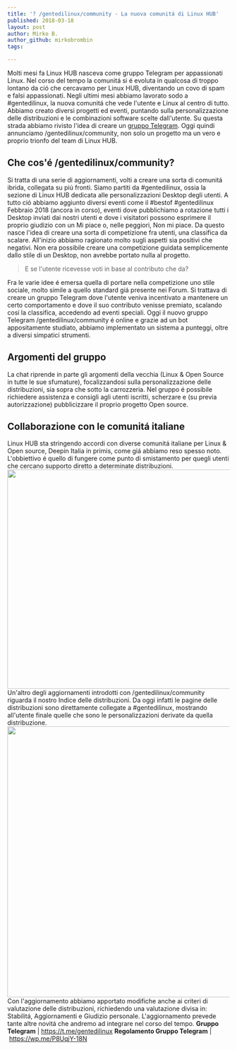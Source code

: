 ```yaml
---
title: '? /gentedilinux/community - La nuova comunitá di Linux HUB'
published: 2018-03-18
layout: post
author: Mirko B.
author_github: mirkobrombin
tags:

---
```

<p>Molti mesi fa Linux HUB nasceva come gruppo Telegram per appassionati Linux. Nel corso del tempo la comunitá si é evoluta in qualcosa di troppo lontano da ció che cercavamo per Linux HUB, diventando un covo di spam e falsi appassionati. Negli ultimi mesi abbiamo lavorato sodo a #gentedilinux, la nuova comunitá che vede l'utente e Linux al centro di tutto. Abbiamo creato diversi progetti ed eventi, puntando sulla personalizzazione delle distribuzioni e le combinazioni software scelte dall'utente. Su questa strada abbiamo rivisto l'idea di creare un <a href="https://t.me/gentedilinux">gruppo Telegram</a>. Oggi quindi annunciamo /gentedilinux/community, non solo un progetto ma un vero e proprio trionfo del team di Linux HUB.</p><h2>Che cos'é /gentedilinux/community?</h2><p>Si tratta di una serie di aggiornamenti, volti a creare una sorta di comunitá ibrida, collegata su piú fronti. Siamo partiti da #gentedilinux, ossia la sezione di Linux HUB dedicata alle personalizzazioni Desktop degli utenti. A tutto ció abbiamo aggiunto diversi eventi&nbsp;come il #bestof #gentedilinux Febbraio 2018 (ancora in corso), eventi dove pubblichiamo a rotazione tutti i Desktop inviati dai nostri utenti e dove i visitatori possono esprimere il proprio giudizio con un Mi piace o, nelle peggiori, Non mi piace. Da questo nasce l'idea di creare una sorta di competizione fra utenti, una classifica da scalare. All'inizio abbiamo ragionato molto sugli aspetti sia positivi che negativi. Non era possibile creare una competizione guidata semplicemente dallo stile di un Desktop, non avrebbe portato nulla al progetto.</p><blockquote>E se l'utente ricevesse voti in base al contributo che da?</blockquote><p>Fra le varie idee é emersa quella di portare nella competizione uno stile sociale, molto simile a quello standard giá presente nei Forum. Si trattava di creare un gruppo Telegram dove l'utente veniva incentivato a mantenere un certo comportamento e dove il suo contributo venisse premiato, scalando cosí la classifica, accedendo ad eventi speciali. Oggi il nuovo gruppo Telegram /gentedilinux/community é online e grazie ad un bot appositamente studiato, abbiamo implementato un sistema a punteggi, oltre a diversi simpatici strumenti.</p><h2>Argomenti del gruppo</h2><p>La chat riprende in parte gli argomenti della vecchia (Linux &amp; Open Source in tutte le sue sfumature), focalizzandosi sulla personalizzazione delle distribuzioni, sia sopra che sotto la carrozzeria. Nel gruppo é possibile richiedere assistenza e consigli agli utenti iscritti, scherzare e (su previa autorizzazione) pubblicizzare il proprio progetto Open source.</p><h2>Collaborazione con le comunitá italiane</h2><p>Linux HUB sta stringendo accordi con diverse comunitá italiane per Linux &amp; Open source, Deepin Italia in primis, come giá abbiamo reso spesso noto. L'obbiettivo é quello di fungere come punto di smistamento per quegli utenti che cercano supporto diretto a determinate distribuzioni. <a href="https://linuxhub.it/wordpress/wp-content/uploads/2018/03/Screenshot-2018-03-06-at-18.12.02.png"><img class=" size-full wp-image-356" alt="" height="496" src="https://linuxhub.it/wordpress/wp-content/uploads/2018/03/Screenshot-2018-03-06-at-18.12.02.png" width="1411" /></a> Un'altro degli aggiornamenti introdotti con /gentedilinux/community riguarda il nostro Indice delle distribuzioni. Da oggi infatti le pagine delle distribuzioni sono direttamente collegate a #gentedilinux, mostrando all'utente finale quelle che sono le personalizzazioni derivate da quella distribuzione. <a href="https://linuxhub.it/wordpress/wp-content/uploads/2018/03/Screenshot-2018-03-06-at-18.11.36.png"><img class=" size-full wp-image-357" alt="" height="613" src="https://linuxhub.it/wordpress/wp-content/uploads/2018/03/Screenshot-2018-03-06-at-18.11.36.png" width="1451" /></a>Con l'aggiornamento abbiamo apportato modifiche anche ai criteri di valutazione delle distribuzioni, richiedendo una valutazione divisa in: Stabilitá, Aggiornamenti e Giudizio personale. L'aggiornamento prevede tante altre novitá che andremo ad integrare nel corso del tempo. <strong>Gruppo Telegram</strong> | <a href="https://t.me/gentedilinux">https://t.me/gentedilinux</a> <strong>Regolamento Gruppo Telegram</strong> |&nbsp;<a href="https://wp.me/P8UqjY-18N">https://wp.me/P8UqjY-18N</a></p>